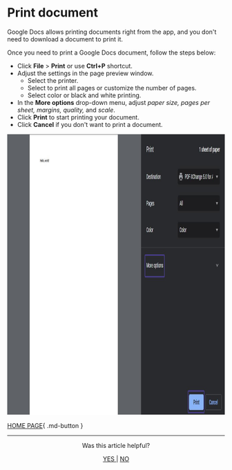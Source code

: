 # Print document #

Google Docs allows printing documents right from the app, and you don't need to download a document to print it.

Once you need to print a Google Docs document, follow the steps below:

* Click **File** > **Print** or use **Ctrl+P** shortcut.
* Adjust the settings in the page preview window.
	* Select the printer.
	* Select to print all pages or customize the number of pages.
	* Select color or black and white printing.
* In the **More options** drop-down menu, adjust _paper size, pages per sheet, margins, quality,_ and _scale_.
* Click **Print** to start printing your document.
* Click **Cancel** if you don't want to print a document.

<img src="/src/img/6.00.png" width="550" height="650" alt="Download">


[HOME PAGE](http://127.0.0.1:8000/#about-google-docs){ .md-button } 

<hr>
<p align="center"> Was this article helpful? 
</p>
<p align="center"> 
<a href="https://docs.google.com/forms/d/e/1FAIpQLScW9pZTJTJFsRjZq-yfP0wz5DANOQlsFJeZjuScKLi_406VUA/viewform?vc=0&c=0&w=1&flr=0"> YES </a>	|   <a href="https://docs.google.com/forms/d/e/1FAIpQLScW9pZTJTJFsRjZq-yfP0wz5DANOQlsFJeZjuScKLi_406VUA/viewform?vc=0&c=0&w=1&flr=0"> NO </a>				
</p>
